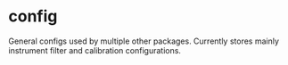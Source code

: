 # config
General configs used by multiple other packages. Currently stores mainly instrument filter and calibration configurations.
